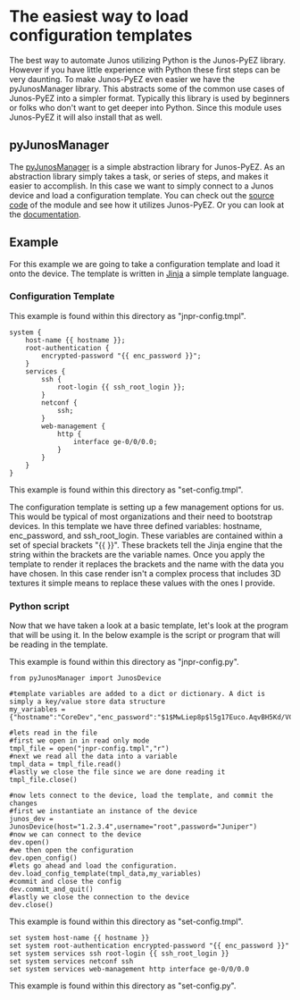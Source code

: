 The easiest way to load configuration templates
===============================================

The best way to automate Junos utilizing Python is the Junos-PyEZ library. However if you have little experience with Python these first steps can be very daunting. To make Junos-PyEZ even easier we have the pyJunosManager library. This abstracts some of the common use cases of Junos-PyEZ into a simpler format. Typically this library is used by beginners or folks who don't want to get deeper into Python. Since this module uses Junos-PyEZ it will also install that as well.

pyJunosManager
--------------

The [pyJunosManager](https://pypi.python.org/pypi/pyJunosManager) is a simple abstraction library for Junos-PyEZ. As an abstraction library simply takes a task, or series of steps, and makes it easier to accomplish. In this case we want to simply connect to a Junos device and load a configuration template. You can check out the [source code](https://github.com/JNPRAutomate/pyJunosManager) of the module and see how it utilizes Junos-PyEZ. Or you can look at the [documentation](http://pyjunosmanager.readthedocs.org/en/latest/).

Example
-------

For this example we are going to take a configuration template and load it onto the device. The template is written in [Jinja](http://jinja.pocoo.org) a simple template language.

### Configuration Template

This example is found within this directory as "jnpr-config.tmpl".

```
system {
    host-name {{ hostname }};
    root-authentication {
        encrypted-password "{{ enc_password }}";
    }
    services {
        ssh {
            root-login {{ ssh_root_login }};
        }
        netconf {
            ssh;
        }
        web-management {
            http {
                interface ge-0/0/0.0;
            }
        }
    }
}
```

This example is found within this directory as "set-config.tmpl".

The configuration template is setting up a few management options for us. This would be typical of most organizations and their need to bootstrap devices. In this template we have three defined variables: hostname, enc_password, and ssh_root_login. These variables are contained within a set of special brackets "{{ }}". These brackets tell the Jinja engine that the string within the brackets are the variable names. Once you apply the template to render it replaces the brackets and the name with the data you have chosen. In this case render isn't a complex process that includes 3D textures it simple means to replace these values with the ones I provide.

### Python script

Now that we have taken a look at a basic template, let's look at the program that will be using it. In the below example is the script or program that will be reading in the template.

This example is found within this directory as "jnpr-config.py".

```
from pyJunosManager import JunosDevice

#template variables are added to a dict or dictionary. A dict is simply a key/value store data structure
my_variables = {"hostname":"CoreDev","enc_password":"$1$MwLiep8p$l5g17Euco.AqvBH5Kd/VC/","ssh_root_login":"allow"}

#lets read in the file
#first we open in in read only mode
tmpl_file = open("jnpr-config.tmpl","r")
#next we read all the data into a variable
tmpl_data = tmpl_file.read()
#lastly we close the file since we are done reading it
tmpl_file.close()

#now lets connect to the device, load the template, and commit the changes
#first we instantiate an instance of the device
junos_dev = JunosDevice(host="1.2.3.4",username="root",password="Juniper")
#now we can connect to the device
dev.open()
#we then open the configuration
dev.open_config()
#lets go ahead and load the configuration.
dev.load_config_template(tmpl_data,my_variables)
#commit and close the config
dev.commit_and_quit()
#lastly we close the connection to the device
dev.close()
```

This example is found within this directory as "set-config.tmpl".

```
set system host-name {{ hostname }}
set system root-authentication encrypted-password "{{ enc_password }}"
set system services ssh root-login {{ ssh_root_login }}
set system services netconf ssh
set system services web-management http interface ge-0/0/0.0
```

This example is found within this directory as "set-config.py".

```
```
